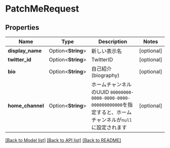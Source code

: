 # PatchMeRequest

## Properties

Name | Type | Description | Notes
------------ | ------------- | ------------- | -------------
**display_name** | Option<**String**> | 新しい表示名 | [optional]
**twitter_id** | Option<**String**> | TwitterID | [optional]
**bio** | Option<**String**> | 自己紹介(biography) | [optional]
**home_channel** | Option<**String**> | ホームチャンネルのUUID `00000000-0000-0000-0000-000000000000`を指定すると、ホームチャンネルが`null`に設定されます | [optional]

[[Back to Model list]](../README.md#documentation-for-models) [[Back to API list]](../README.md#documentation-for-api-endpoints) [[Back to README]](../README.md)


